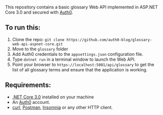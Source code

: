 This repository contains a basic glossary Web API implemented in ASP.NET Core 3.0 and secured with [Auth0](https://auth0.com/).

## To run this:

1. Clone the repo: `git clone https://github.com/auth0-blog/glossary-web-api-aspnet-core.git`
2. Move to the `glossary` folder 
3. Add Auth0 credentials to the `appsettings.json` configuration file.
4. Type `dotnet run` in a terminal window to launch the Web API.
5. Point your browser to `https://localhost:5001/api/glossary` to get the list of all glossary terms and ensure that the application is working.

## Requirements:

- [.NET Core 3.0](https://dotnet.microsoft.com/download/dotnet-core/3.0) installed on your machine
- An [Auth0](https://auth0.com/) account.
- [curl](https://curl.haxx.se/), [Postman](https://www.getpostman.com/), [Insomnia](https://insomnia.rest/) or any other HTTP client.

